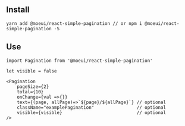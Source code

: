 ## Install

    yarn add @moeui/react-simple-pagination // or npm i @moeui/react-simple-pagination -S

## Use

    import Pagination from '@moeui/react-simple-pagination'

    let visible = false

    <Pagination 
        pageSize={2} 
        total={10} 
        onChange={val =>{}} 
        text={(page, allPage)=>`${page}/${allPage}`} // optional
        className="examplePagination"                // optional
        visible={visible}                            // optional
    />
